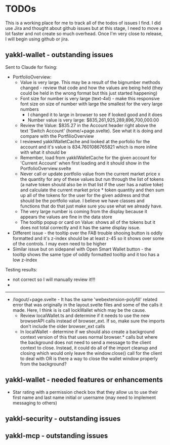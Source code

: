 # TODOs

This is a working place for me to track all of the todos of issues I find. I did use Jira and thought about github issues but at this stage, I need to move a lot faster and not create so much overhead. Once I'm very close to release, I will begin using github or jira.

## yakkl-wallet - outstanding issues

Sent to Claude for fixing:
- PortfolioOverview:
  - Value is very large. This may be a result of the bignumber methods changed - review that code and how the values are being held (they could be held in the wrong format but this just started happening)
  - Font size for number is very large (text-4xl) - make this responsive font size on size of number with large the smallest for the very large numbers
    - I changed it to large in browser to see if looked good and it does
    - Number value is very large: $835,261,925,289,896,700,000.00
  - Review the Value: $835.27 in the Account header right above the text 'Switch Account' (home/+page.svelte). See what it is doing and compare with the PortfilioOverview
  - I reviewed yakklWalletCache and looked at the porfolio for the account and it's value is 834.7601086765821 which is more inline with what it should be
  - Remember, load from yakklWalletCache for the given account for 'Current Account' when first loading and it should show in the PortfolioOverview.svelte
  - Never call or update portfolio value from the current market price x the quantity for any of these values but run through the list of tokens (a natve token should also be in that list if the user has a native toke) and calculate the current market price * token quantity and then sum up all of the tokens for the user for the given address and that should be the portfolio value. I believe we have classes and functions that do that just make sure you use what we already have.
  - The very large number is coming from the display because it appears the values are fine in the data store
  - The tooltip popup or card on Value: shows all of the tokens but it does not total correctly and it has the same display issue.
- Different issue - the tooltip over the FAB trouble shooing button is oddly formatted and it's z-index should be at least z-45 so it shows over some of the controls. I may even need to be higher
- Similar issue but on sidepanel with Open Smart Wallet button - the tooltip shows the same type of oddly formatted tooltip and it too has a low z-index

Testing results:
- not correct so I will manually review it!!!
- 
--------

- /logout/+page.svelte - It has the same 'webextension-polyfill' related error that was originally in the layout.svelte files and some of the calls it made. Here, I think is is call lockWallet which may be the cause.
  - Review localWallet.ts and determine if it needs to use the new browserAPI calls instead of browser_ext. If so, make sure the imports don't include the older browser_ext calls
  - In localWallet - determine if we should also create a background context version of this that uses normal browser.* calls but where the background does not need to send a message to the client context to close. Instead, it could do all of the import cleanup and closing which would only leave the window.close() call for the client to deal with OR is there a way to close the wallet window properly from the background?


## yakkl-wallet - needed features or enhancements

- Star rating with a permission check box that they allow us to use their first name and last name initial or username (may need to implement messaging to others)


## yakkl-security - outstanding issues


## yakkl-mcp - outstanding issues

